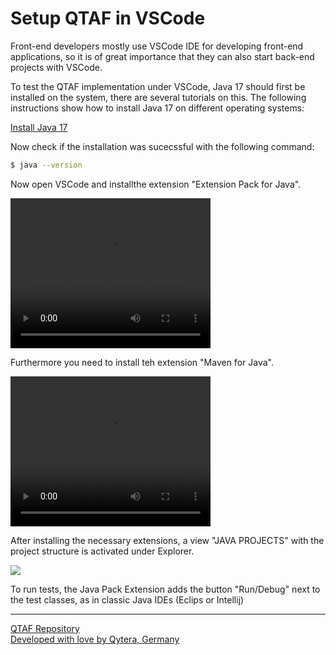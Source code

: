 # Setup QTAF in VSCode

Front-end developers mostly use VSCode IDE for developing front-end applications, so it is of great importance that they can also start back-end projects with VSCode.

To test the QTAF implementation under VSCode, Java 17 should first be installed on the system, there are several tutorials on this. The following instructions show how to install Java 17 on different operating systems:

<a href="https://www3.cs.stonybrook.edu/~amione/CSE114_Course/materials/resources/InstallingJava17.pdf" target="_blank">Install Java 17</a>

Now check if the installation was sucecssful with the following command:

```bash
$ java --version
```

Now open VSCode and installthe extension "Extension Pack for Java".

<video width="320" height="240" controls>
  <source src="https://qytera-gmbh.github.io/video/vscode/extension_pack_for_java_installation.mp4" type="video/mp4">
Your browser does not support the video tag.
</video>

Furthermore you need to install teh extension "Maven for Java".

<video width="320" height="240" controls>
  <source src="https://qytera-gmbh.github.io/video/vscode/maven_for_java_installation.mp4" type="video/mp4">
Your browser does not support the video tag.
</video>

After installing the necessary extensions, a view "JAVA PROJECTS" with the project structure is activated under Explorer.

<img src="https://qytera-gmbh.github.io/img/vscode/vscode_test_cases.png" />

To run tests, the Java Pack Extension adds the button "Run/Debug" next to the test classes, as in classic Java IDEs (Eclips or Intellij)

<hr>
<a href="https://github.com/Qytera-Gmbh/QTAF" target="_blank">QTAF Repository</a><br>
<a href="https://www.qytera.de" target="_blank">Developed with love by Qytera, Germany</a>